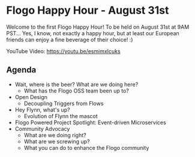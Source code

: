 # Flogo Happy Hour - August 31st
Welcome to the first Flogo Happy Hour! To be held on August 31st at 9AM PST... Yes, I know, not exactly a happy hour, but at least our European friends can enjoy a fine beverage of their choice! :)

YouTube Video: https://youtu.be/esmimxIcuks

## Agenda
- Wait, where is the beer? What are we doing here?
  * What has the Flogo OSS team been up to?
- Open Design
  * Decoupling Triggers from Flows
- Hey Flynn, what's up?
  * Evolution of Flynn the mascot
- Flogo Powered Project Spotlight: Event-driven Microservices
- Community Advocacy
  * What are we doing right?
  * What are we screwing up?
  * What you can do to enhance the Flogo community
